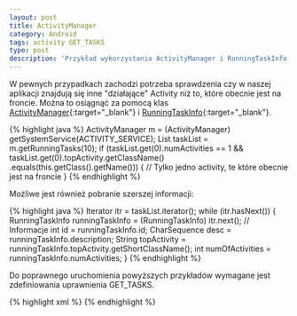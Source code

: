 ```yaml
---
layout: post
title: ActivityManager
category: Android
tags: activity GET_TASKS
type: post
description: 'Przykład wykorzystania ActivityManager i RunningTaskInfo'
---
```

W pewnych przypadkach zachodzi potrzeba sprawdzenia czy w naszej aplikacji znajdują się inne "działające" Activity niż to, które obecnie jest na froncie. Można to osiągnąć za pomocą klas [ActivityManager](http://developer.android.com/reference/android/app/ActivityManager.html){:target="_blank"} i [RunningTaskInfo](http://developer.android.com/reference/android/app/ActivityManager.RunningTaskInfo.html){:target="_blank"}.

{% highlight java %}
ActivityManager m = (ActivityManager) getSystemService(ACTIVITY_SERVICE);
List<RunningTaskInfo> taskList = m.getRunningTasks(10);
if (taskList.get(0).numActivities == 1 && taskList.get(0).topActivity.getClassName()
		.equals(this.getClass().getName())) {
	// Tylko jedno activity, te które obecnie jest na froncie
}
{% endhighlight %}

Możliwe jest również pobranie szerszej informacji:

{% highlight java %}
Iterator<RunningTaskInfo> itr = taskList.iterator();
while (itr.hasNext()) {
	RunningTaskInfo runningTaskInfo = (RunningTaskInfo) itr.next();
	// Informacje
	int id = runningTaskInfo.id;
	CharSequence desc = runningTaskInfo.description;
	String topActivity = runningTaskInfo.topActivity.getShortClassName();
	int numOfActivities = runningTaskInfo.numActivities;
}
{% endhighlight %}

Do poprawnego uruchomienia powyższych przykładów wymagane jest zdefiniowania uprawnienia GET_TASKS.

{% highlight xml %}
<uses-permission android:name="android.permission.GET_TASKS"/>
{% endhighlight %}

